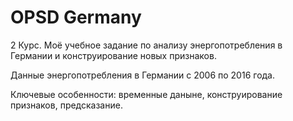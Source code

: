 # OPSD Germany

2 Курс. Моё учебное задание по анализу энергопотребления в Германии и конструирование новых признаков.

Данные энергопотребления в Германии с 2006 по 2016 года.

Ключевые особенности: временные даныне, конструирование признаков, предсказание.
